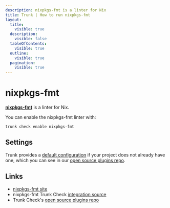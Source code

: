 ```yaml
---
description: nixpkgs-fmt is a linter for Nix
title: Trunk | How to run nixpkgs-fmt
layout:
  title:
    visible: true
  description:
    visible: false
  tableOfContents:
    visible: true
  outline:
    visible: true
  pagination:
    visible: true
---
```


# nixpkgs-fmt

[**nixpkgs-fmt**](https://github.com/nix-community/nixpkgs-fmt) is a linter for Nix.

You can enable the nixpkgs-fmt linter with:

```shell
trunk check enable nixpkgs-fmt
```

## Settings



Trunk provides a [default configuration](https://github.com/trunk-io/plugins/tree/main/linters/nixpkgs-fmt) if your project does not already have one,
which you can see in our [open source plugins repo]().



## Links

* [nixpkgs-fmt site](https://github.com/nix-community/nixpkgs-fmt)
* nixpkgs-fmt Trunk Check [integration source](https://github.com/trunk-io/plugins/tree/main/linters/nixpkgs-fmt)
* Trunk Check's [open source plugins repo](https://github.com/trunk-io/plugins/tree/main)
